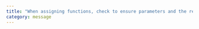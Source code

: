 ```yaml
---
title: "When assigning functions, check to ensure parameters and the return values are subtype-compatible."
category: message
---
```

